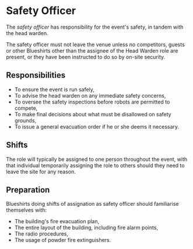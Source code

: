 Safety Officer
==============

The *safety officer* has responsibility for the event's safety, in
tandem with the head warden.

The safety officer must not leave the venue unless no competitors,
guests or other Blueshirts other than the assignee of the Head
Warden role are present, or they have been instructed to do so by
on-site security.

Responsibilities
----------------

* To ensure the event is run safely,
* To advise the head warden on any immediate safety concerns,
* To oversee the safety inspections before robots are permitted to compete,
* To make final decisions about what must be disallowed on safety grounds,
* To issue a general evacuation order if he or she deems it
  necessary.

Shifts
------

The role will typically be assigned to one person throughout the
event, with that individual temporarily assigning the role to others
should they need to leave the site for any reason.

Preparation
-----------

Blueshirts doing shifts of assignation as safety officer should
familiarise themselves with:

* The building's fire evacuation plan,
* The entire layout of the building, including fire alarm points,
* The radio procedures,
* The usage of powder fire extinguishers.

